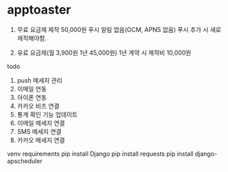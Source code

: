 # apptoaster

1. 무료 요금제
제작 50,000원
푸시 알림 없음(GCM, APNS 없음)
푸시 추가 시 새로 제작해야함.

2. 유료 요금제(월 3,900원 1년 45,000원)
1년 계약 시 제작비 10,000원



todo
1. push 메세지 관리
2. 이메일 연동
3. 아이폰 연동
4. 카카오 비즈 연결
5. 통계 확인 기능 업데이트
6. 이메일 메세지 연결
7. SMS 메세지 연결
8. 카카오 메세지 연결

venv requirements
pip install Django
pip install requests
pip install django-apscheduler